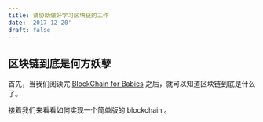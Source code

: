 ```yaml
---
title: 请协助做好学习区块链的工作
date: '2017-12-20'
draft: false
---
```


## 区块链到底是何方妖孽

首先，当我们阅读完 [BlockChain for Babies]( https://www.zhihu.com/question/37290469/answer/107612456) 之后，就可以知道区块链到底是什么了。

接着我们来看看如何实现一个简单版的 blockchain 。


